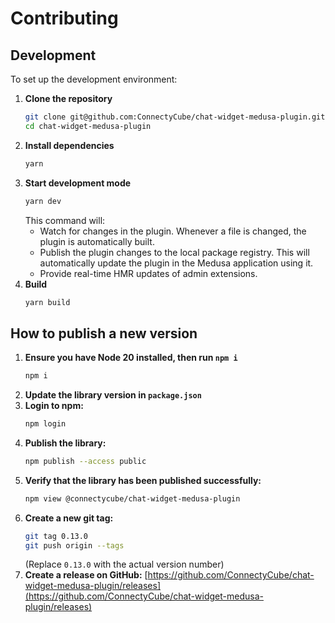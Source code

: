 # Contributing

## Development

To set up the development environment:

1.  **Clone the repository**
    ```bash
    git clone git@github.com:ConnectyCube/chat-widget-medusa-plugin.git
    cd chat-widget-medusa-plugin
    ```
2.  **Install dependencies**
    ```bash
    yarn
    ```
3.  **Start development mode**
    ```bash
    yarn dev
    ```
    This command will:
    * Watch for changes in the plugin. Whenever a file is changed, the plugin is automatically built.
    * Publish the plugin changes to the local package registry. This will automatically update the plugin in the Medusa     application using it.
    * Provide real-time HMR updates of admin extensions.
4.  **Build**
    ```bash
    yarn build
    ```

## How to publish a new version

1.  **Ensure you have Node 20 installed, then run `npm i`**
    ```bash
    npm i
    ```
2.  **Update the library version in `package.json`**
3.  **Login to npm:**
    ```bash
    npm login
    ```
4.  **Publish the library:**
    ```bash
    npm publish --access public
    ```
5.  **Verify that the library has been published successfully:**
    ```bash
    npm view @connectycube/chat-widget-medusa-plugin
    ```
6.  **Create a new git tag:**
    ```bash
    git tag 0.13.0
    git push origin --tags
    ```
    (Replace `0.13.0` with the actual version number)
7.  **Create a release on GitHub:**
    [https://github.com/ConnectyCube/chat-widget-medusa-plugin/releases](https://github.com/ConnectyCube/chat-widget-medusa-plugin/releases)